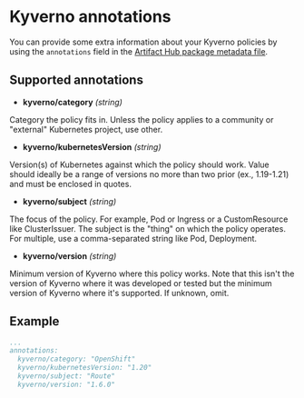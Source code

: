 # Kyverno annotations

You can provide some extra information about your Kyverno policies by using the `annotations` field in the [Artifact Hub package metadata file](https://github.com/khulnasoft/artifacthub/blob/master/docs/metadata/artifacthub-pkg.yml).

## Supported annotations

- **kyverno/category** *(string)*

Category the policy fits in. Unless the policy applies to a community or "external" Kubernetes project, use other.

- **kyverno/kubernetesVersion** *(string)*

Version(s) of Kubernetes against which the policy should work. Value should ideally be a range of versions no more than two prior (ex., 1.19-1.21) and must be enclosed in quotes.

- **kyverno/subject** *(string)*

The focus of the policy. For example, Pod or Ingress or a CustomResource like ClusterIssuer. The subject is the "thing" on which the policy operates. For multiple, use a comma-separated string like Pod, Deployment.

- **kyverno/version** *(string)*

Minimum version of Kyverno where this policy works. Note that this isn't the version of Kyverno where it was developed or tested but the minimum version of Kyverno where it's supported. If unknown, omit.

## Example

```yaml
...
annotations:
  kyverno/category: "OpenShift"
  kyverno/kubernetesVersion: "1.20"
  kyverno/subject: "Route"
  kyverno/version: "1.6.0"
```
